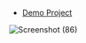  
- [Demo Project](https://portfolio-tsci.vercel.app/)



![Screenshot (86)](https://github.com/user-attachments/assets/6524abbf-2a4e-4771-9940-64dbf120f399)
